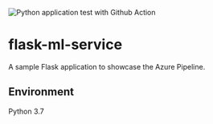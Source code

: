 ![Python application test with Github Action](https://github.com/github/docs/actions/workflows/main.yml/badge.svg)

# flask-ml-service
A sample Flask application to showcase the Azure Pipeline.

## Environment
Python 3.7


